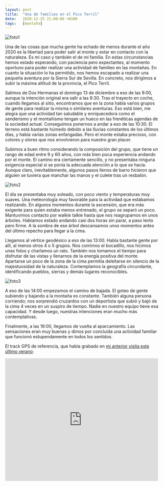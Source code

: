 ```yaml
---
layout: post
title:  "Una de familieo en el Pico Terril"
date:   2020-12-25 21:00:00 +0100
tags:	[montaña]
---
```


![foto1][foto1]

Una de las cosas que mucha gente ha echado de menos durante el año 2020 es la libertad para poder
salir al monte y estar en contacto con la naturaleza. Es mi caso y también el de mi familia.
En estas circunstancias hemos estado esperando, con paciencia pero expectantes, al momento oportuno
para poder realizar una actividad de familieo en las montañas. En cuanto la situación lo ha
permitido, nos hemos escapado a realizar una pequeña aventura por la Sierra Sur de Sevilla. En
concreto, nos dirigimos a subir la máxima altitud de la provincia, el Pico Terril.

<!--more-->

Salimos de Dos Hermanas el domingo 13 de diciembre a eso de las 9:00, aunque la intención original
era salir a las 8:30. Tras el trayecto en coche, cuando llegamos al sitio, encontramos que en la
zona había varios grupos de gente para realizar la misma o similares aventuras. Eso está bien, me
alegra que una actividad tan saludable y enriquecedora como el senderismo y el montañismo tengan
un hueco en las frenéticas agendas de la sociedad actual.
Conseguimos ponernos a andar a eso de las 10:30. El terreno está bastante húmedo debido a las
lluvias constantes de los últimos días, y había varias zonas enfangadas. Pero el monte estaba
precioso, con colores y olores que nos envolvieron para nuestro gran placer.

Subimos a buen ritmo considerando la composición del grupo, que tiene un rango de edad entre 9 y
60 años, con más bien poca experiencia andando por el monte. El camino era ciertamente sencillo, y
no presentaba ninguna exigencia especial si se ponía la adecuada atención a lo que se hacía. Aunque
claro, inevitablemente, algunos pasos llenos de barro hicieron que alguien se tuviera que manchar
las manos y el culete tras un resbalón.

![foto2][foto2]

El día se presentaba muy soleado, con poco viento y temperaturas muy suaves. Una meteorología muy
favorable para la actividad que estábamos realizando. En algunos momentos durante la ascensión, que
era más exigente para quien estaba menos entrenado, el grupo se separó un poco. Mantuvimos contacto
por walkie talkie hasta que nos reagrupamos en unos árboles. Habíamos estado andando casi dos horas
sin parar, a paso lento pero firme. A la sombra de ese árbol descansamos unos momentos antes del
último repecho para llegar a la cima.

Llegamos al vértice geodésico a eso de las 13:00. Había bastante gente por allí, al menos otros 4 o
5 grupos. Nos comimos el bocadillo, nos hicimos unas fotos y charlamos un rato. También nos tomamos
el tiempo para disfrutar de las vistas y llenarnos de la energía positiva del monte. Apartarse un
poco de la zona de la cima permitía deleitarse en silencio de la majestuosidad de la naturaleza.
Contemplamos la geografía circundante, identificando pueblos, sierras y demás lugares reconocibles.

![foto3][foto3]

A eso de las 14:00 empezamos el camino de bajada. El goteo de gente subiendo y bajando a la montaña
es constante. También alguna persona corriendo; nos sorprendió cruzardos con un deportista que
subió y bajó de la cima 4 veces en un suspiro de tiempo. Nadie en nuestro equipo tiene esa
capacidad. Y desde luego, nuestras intenciones eran mucho más contemplativas.

Finalmente, a las 16:00, llegamos de vuelta al aparcamiento. Las sensaciones eran muy buenas y
dimos por concluida una actividad familiar que funcionó estupendamente en todos los sentidos.

El track GPS de referencia, que había grabado en [mi anterior visita este último verano][track]:

<div class="iframeWikilocWrapper">
<iframe frameBorder="0" scrolling="no"
  src="https://es.wikiloc.com/wikiloc/spatialArtifacts.do?event=view&measures=on&title=on&near=on&images=off&maptype=H&id=50645753"
  width="500" height="400">
</iframe>
</div>

[foto1]:	{{site.url}}/assets/20201225-01-terril-familiar.png
[foto2]:	{{site.url}}/assets/20201225-02-terril-familiar.png
[foto3]:	{{site.url}}/assets/20201225-03-terril-familiar.png
[track]:	{{site.url}}/2020/06/07/terril-nocturno.html
